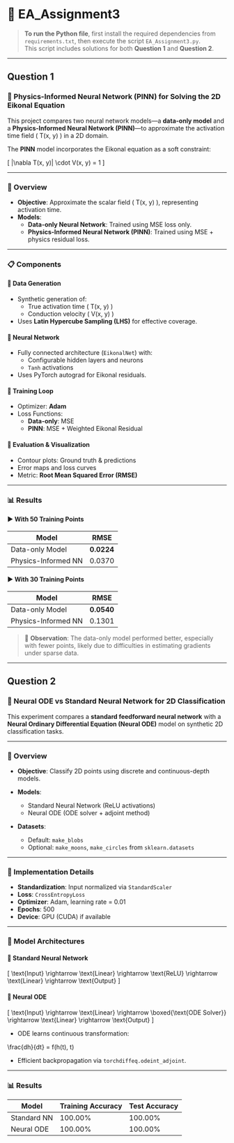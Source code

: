 # 🧪 EA_Assignment3

> **To run the Python file**, first install the required dependencies from `requirements.txt`, then execute the script `EA_Assignment3.py`.  
> This script includes solutions for both **Question 1** and **Question 2**.

---

## Question 1  
### 🧠 Physics-Informed Neural Network (PINN) for Solving the 2D Eikonal Equation

This project compares two neural network models—a **data-only model** and a **Physics-Informed Neural Network (PINN)**—to approximate the activation time field \( T(x, y) \) in a 2D domain.

The **PINN** model incorporates the Eikonal equation as a soft constraint:

\[
\|\nabla T(x, y)\| \cdot V(x, y) = 1
\]

---

### 📌 Overview

- **Objective**: Approximate the scalar field \( T(x, y) \), representing activation time.
- **Models**:
  - **Data-only Neural Network**: Trained using MSE loss only.
  - **Physics-Informed Neural Network (PINN)**: Trained using MSE + physics residual loss.

---

### 📋 Components

#### 🔹 Data Generation
- Synthetic generation of:
  - True activation time \( T(x, y) \)
  - Conduction velocity \( V(x, y) \)
- Uses **Latin Hypercube Sampling (LHS)** for effective coverage.

#### 🔹 Neural Network
- Fully connected architecture (`EikonalNet`) with:
  - Configurable hidden layers and neurons
  - `Tanh` activations
- Uses PyTorch autograd for Eikonal residuals.

#### 🔹 Training Loop
- Optimizer: **Adam**
- Loss Functions:
  - **Data-only**: MSE
  - **PINN**: MSE + Weighted Eikonal Residual

#### 🔹 Evaluation & Visualization
- Contour plots: Ground truth & predictions
- Error maps and loss curves
- Metric: **Root Mean Squared Error (RMSE)**

---

### 📊 Results

#### ▶️ With 50 Training Points

| Model                | RMSE     |
|---------------------|----------|
| Data-only Model      | **0.0224** |
| Physics-Informed NN  | 0.0370   |

#### ▶️ With 30 Training Points

| Model                | RMSE     |
|---------------------|----------|
| Data-only Model      | **0.0540** |
| Physics-Informed NN  | 0.1301   |

> 📌 **Observation**: The data-only model performed better, especially with fewer points, likely due to difficulties in estimating gradients under sparse data.

---

## Question 2  
### 🧠 Neural ODE vs Standard Neural Network for 2D Classification

This experiment compares a **standard feedforward neural network** with a **Neural Ordinary Differential Equation (Neural ODE)** model on synthetic 2D classification tasks.

---

### 📌 Overview

- **Objective**: Classify 2D points using discrete and continuous-depth models.
- **Models**:
  - Standard Neural Network (ReLU activations)
  - Neural ODE (ODE solver + adjoint method)

- **Datasets**:
  - Default: `make_blobs`
  - Optional: `make_moons`, `make_circles` from `sklearn.datasets`

---

### 🔧 Implementation Details

- **Standardization**: Input normalized via `StandardScaler`
- **Loss**: `CrossEntropyLoss`
- **Optimizer**: Adam, learning rate = 0.01
- **Epochs**: 500
- **Device**: GPU (CUDA) if available

---

### 🧪 Model Architectures

#### 🔹 Standard Neural Network

\[
\text{Input} \rightarrow \text{Linear} \rightarrow \text{ReLU} \rightarrow \text{Linear} \rightarrow \text{Output}
\]

#### 🔸 Neural ODE

\[
\text{Input} \rightarrow \text{Linear} \rightarrow \boxed{\text{ODE Solver}} \rightarrow \text{Linear} \rightarrow \text{Output}
\]

- ODE learns continuous transformation:


\frac{dh}{dt} = f(h(t), t)


- Efficient backpropagation via `torchdiffeq.odeint_adjoint`.

---

### 📊 Results

| Model            | Training Accuracy | Test Accuracy |
|------------------|-------------------|---------------|
| Standard NN      | 100.00%           | 100.00%       |
| Neural ODE       | 100.00%           | 100.00%       |
